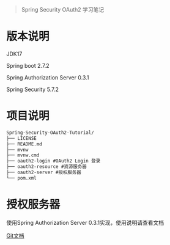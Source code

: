> Spring Security OAuth2 学习笔记

# 版本说明

JDK17

Spring boot 2.7.2

Spring Authorization Server 0.3.1

Spring Security 5.7.2

# 项目说明

```tex
Spring-Security-OAuth2-Tutorial/
├── LICENSE
├── README.md
├── mvnw
├── mvnw.cmd
├── oauth2-login #OAuth2 Login 登录
├── oauth2-resource #资源服务器
├── oauth2-server #授权服务器
└── pom.xml
```

# 授权服务器

使用Spring Authorization Server 0.3.1实现，使用说明请查看文档

[Git文档]()
